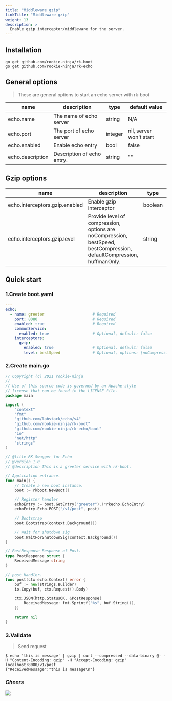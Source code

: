 ```yaml
---
title: "Middleware gzip"
linkTitle: "Middleware gzip"
weight: 13
description: >
  Enable gzip interceptor/middleware for the server.
---
```


## Installation
```shell script
go get github.com/rookie-ninja/rk-boot
go get github.com/rookie-ninja/rk-echo
```

## General options
> These are general options to start an echo server with rk-boot

| name | description | type | default value |
| ------ | ------ | ------ | ------ |
| echo.name | The name of echo server | string | N/A |
| echo.port | The port of echo server | integer | nil, server won't start |
| echo.enabled | Enable echo entry | bool | false |
| echo.description | Description of echo entry. | string | "" |

## Gzip options
| name | description | type | default value |
| ------ | ------ | ------ | ------ |
| echo.interceptors.gzip.enabled | Enable gzip interceptor | boolean | false |
| echo.interceptors.gzip.level | Provide level of compression, options are noCompression, bestSpeed, bestCompression, defaultCompression, huffmanOnly. | string | defaultCompression |

## Quick start
### 1.Create boot.yaml
```yaml
---
echo:
  - name: greeter                     # Required
    port: 8080                        # Required
    enabled: true                     # Required
    commonService:
      enabled: true                   # Optional, default: false
    interceptors:
      gzip:
        enabled: true                 # Optional, default: false
        level: bestSpeed              # Optional, options: [noCompression, bestSpeed， bestCompression, defaultCompression, huffmanOnly]
```

### 2.Create main.go
```go
// Copyright (c) 2021 rookie-ninja
//
// Use of this source code is governed by an Apache-style
// license that can be found in the LICENSE file.
package main

import (
	"context"
	"fmt"
	"github.com/labstack/echo/v4"
	"github.com/rookie-ninja/rk-boot"
	"github.com/rookie-ninja/rk-echo/boot"
	"io"
	"net/http"
	"strings"
)

// @title RK Swagger for Echo
// @version 1.0
// @description This is a greeter service with rk-boot.

// Application entrance.
func main() {
	// Create a new boot instance.
	boot := rkboot.NewBoot()

	// Register handler
    echoEntry := boot.GetEntry("greeter").(*rkecho.EchoEntry)
	echoEntry.Echo.POST("/v1/post", post)

	// Bootstrap
	boot.Bootstrap(context.Background())

	// Wait for shutdown sig
	boot.WaitForShutdownSig(context.Background())
}

// PostResponse Response of Post.
type PostResponse struct {
	ReceivedMessage string
}

// post Handler.
func post(ctx echo.Context) error {
	buf := new(strings.Builder)
	io.Copy(buf, ctx.Request().Body)

	ctx.JSON(http.StatusOK, &PostResponse{
		ReceivedMessage: fmt.Sprintf("%s", buf.String()),
	})

	return nil
}
```

### 3.Validate
> Send request

```shell script
$ echo 'this is message' | gzip | curl --compressed --data-binary @- -H "Content-Encoding: gzip" -H "Accept-Encoding: gzip" localhost:8080/v1/post
{"ReceivedMessage":"this is message\n"}
```

### _**Cheers**_
![](/bootstrapper/user-guide/cheers.png)


